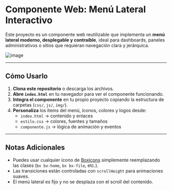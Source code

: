# Componente Web: Menú Lateral Interactivo

Este proyecto es un componente web reutilizable que implementa un **menú lateral moderno, desplegable y contraíble**, ideal para dashboards, paneles administrativos o sitios que requieran navegación clara y jerárquica.


![image](https://github.com/user-attachments/assets/6844efc3-b9d9-4e7f-91fe-01e59c90fd2b)


---

## Cómo Usarlo

1. **Clona este repositorio** o descarga los archivos.
2. **Abre `index.html`** en tu navegador para ver el componente funcionando.
3. **Integra el componente** en tu propio proyecto copiando la estructura de carpetas (`css/`, `js/`, `img/`).
4. **Personaliza** los ítems del menú, íconos, colores y logos desde:
   - `index.html` → contenido y enlaces
   - `estilo.css` → colores, fuentes y tamaños
   - `componente.js` → lógica de animación y eventos

---

## Notas Adicionales

- Puedes usar cualquier ícono de [Boxicons](https://boxicons.com/) simplemente reemplazando las clases (`bx bx-home`, `bx bx-file`, etc.).
- Las transiciones están controladas con `scrollHeight` para animaciones suaves.
- El menú lateral es fijo y no se desplaza con el scroll del contenido.
